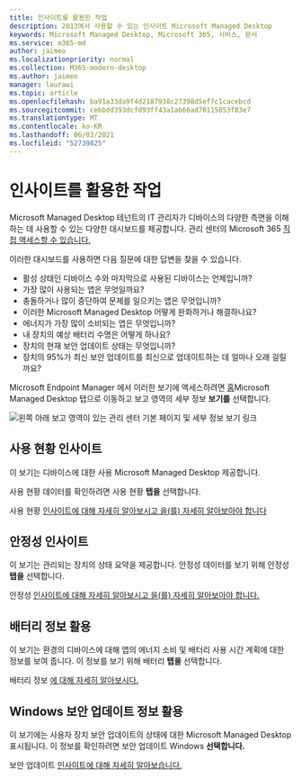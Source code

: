 ```yaml
---
title: 인사이트를 활용한 작업
description: 2013에서 사용할 수 있는 인사이트 Microsoft Managed Desktop
keywords: Microsoft Managed Desktop, Microsoft 365, 서비스, 문서
ms.service: m365-md
author: jaimeo
ms.localizationpriority: normal
ms.collection: M365-modern-desktop
ms.author: jaimeo
manager: laurawi
ms.topic: article
ms.openlocfilehash: ba91a33da9f4d2187938c27398d5ef7c1cacebcd
ms.sourcegitcommit: cebbdd393dcfd93ff43a1ab66ad70115853f83e7
ms.translationtype: MT
ms.contentlocale: ko-KR
ms.lasthandoff: 06/03/2021
ms.locfileid: "52739825"
---
```

# <a name="work-with-insights"></a>인사이트를 활용한 작업

Microsoft Managed Desktop 테넌트의 IT 관리자가 디바이스의 다양한 측면을 이해하는 데 사용할 수 있는 다양한 대시보드를 제공합니다. 관리 센터의 Microsoft 365 [직접 액세스할 수 있습니다.](https://admin.microsoft.com/adminportal/home?previewoff=false#/microsoftmanageddesktop)

이러한 대시보드를 사용하면 다음 질문에 대한 답변을 찾을 수 있습니다.

- 활성 상태인 디바이스 수와 마지막으로 사용된 디바이스는 언제입니까?
- 가장 많이 사용되는 앱은 무엇일까요?
- 충돌하거나 많이 중단하여 문제를 일으키는 앱은 무엇입니까?
- 이러한 Microsoft Managed Desktop 어떻게 완화하거나 해결하나요?
- 에너지가 가장 많이 소비되는 앱은 무엇입니까?
- 내 장치의 예상 배터리 수명은 어떻게 하나요?
- 장치의 현재 보안 업데이트 상태는 무엇입니까?
- 장치의 95%가 최신 보안 업데이트를 최신으로 업데이트하는 데 얼마나 오래 걸릴까요?


Microsoft Endpoint Manager 에서 이러한 보기에 액세스하려면 [홈](https://endpoint.microsoft.com/)Microsoft Managed Desktop 탭으로 이동하고 보고  영역의 세부 정보 **보기를** 선택합니다.


![왼쪽 아래 보고 영역이 있는 관리 센터 기본 페이지 및 세부 정보 보기 링크](../../media/insights-main.png)


## <a name="usage-insights"></a>사용 현황 인사이트
이 보기는 디바이스에 대한 사용 Microsoft Managed Desktop 제공합니다. 

사용 현황 데이터를 확인하려면 사용 현황 **탭을** 선택합니다.

사용 현황 [인사이트에 대해 자세히 알아보시고 을(를) 자세히 알아보아야 합니다](usage-insights.md)

## <a name="reliability-insights"></a>안정성 인사이트
이 보기는 관리되는 장치의 상태 요약을 제공합니다. 안정성 데이터를 보기 위해 안정성 **탭을** 선택합니다.

안정성 [인사이트에 대해 자세히 알아보시고 을(를) 자세히 알아보아야 합니다.](reliability-insights.md)

## <a name="battery-insights"></a>배터리 정보 활용
이 보기는 환경의 디바이스에 대해 앱의 에너지 소비 및 배터리 사용 시간 계획에 대한 정보를 보여 줍니다. 이 정보를 보기 위해 배터리 **탭을** 선택합니다.

배터리 정보 [에 대해 자세히 알아보시다.](battery-insights.md)

## <a name="windows-security-update-insights"></a>Windows 보안 업데이트 정보 활용
이 보기에는 사용자 장치 보안 업데이트의 상태에 대한 Microsoft Managed Desktop 표시됩니다. 이 정보를 확인하려면 보안 업데이트 Windows **선택합니다.**

보안 업데이트 [인사이트에 대해 자세히 알아보습니다.](security-update-insights.md)
